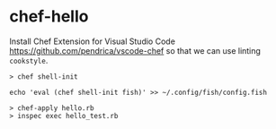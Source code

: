 # chef-hello

Install Chef Extension for Visual Studio Code https://github.com/pendrica/vscode-chef so that we can use linting `cookstyle`.

```
> chef shell-init
```

```
echo 'eval (chef shell-init fish)' >> ~/.config/fish/config.fish
```

```
> chef-apply hello.rb
> inspec exec hello_test.rb
```
